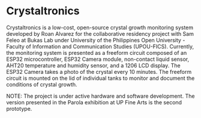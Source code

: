 # Crystaltronics

Crystaltronics is a low-cost, open-source crystal growth monitoring system developed by Roan Alvarez for the collaborative residency project with Sam Feleo at Bukas Lab under University of the Philippines Open University - Faculty of Information and Communication Studies (UPOU-FICS). Currently, the monitoring system is presented as a freeform circuit composed of an ESP32 microcontroller, ESP32 Camera module, non-contact liquid sensor, AHT20 temperature and humidity sensor, and a 1206 LCD display. The ESP32 Camera takes a photo of the crystal every 10 minutes. The freeform circuit is mounted on the lid of individual tanks to monitor and document the conditions of crystal growth.

NOTE: The project is under active hardware and software development. The version presented in the Parola exhibition at UP Fine Arts is the second prototype.
